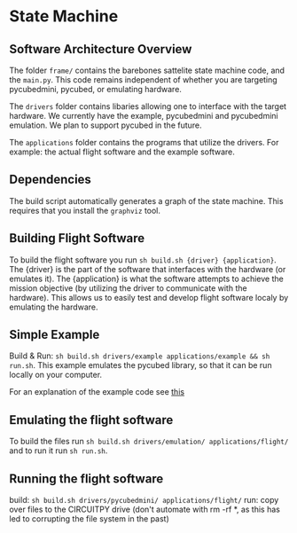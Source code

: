 # State Machine

## Software Architecture Overview

The folder `frame/` contains the barebones sattelite state machine code, and the `main.py`. 
This code remains independent of whether you are targeting pycubedmini, pycubed, or emulating hardware.

The `drivers` folder contains libaries allowing one to interface with the target hardware.
We currently have the example, pycubedmini and pycubedmini emulation. 
We plan to support pycubed in the future.

The `applications` folder contains the programs that utilize the drivers. 
For example: the actual flight software and the example software.

## Dependencies
The build script automatically generates a graph of the state machine. 
This requires that you install the `graphviz` tool.

## Building Flight Software

To build the flight software you run `sh build.sh {driver} {application}`.
The {driver} is the part of the software that interfaces with the hardware (or emulates it).
The {application} is what the software attempts to achieve the mission objective (by utilizing the driver to communicate with the hardware).
This allows us to easily test and develop flight software localy by emulating the hardware.

## Simple Example

Build & Run: `sh build.sh drivers/example applications/example && sh run.sh`. 
This example emulates the pycubed library, so that it can be run locally on your computer. 

For an explanation of the example code see [this](./example.md)

## Emulating the flight software
To build the files run `sh build.sh drivers/emulation/ applications/flight/` and to run it run `sh run.sh`. 

## Running the flight software
build: `sh build.sh drivers/pycubedmini/ applications/flight/`
run: copy over files to the CIRCUITPY drive (don't automate with rm -rf *, as this has led to corrupting the file system in the past)
